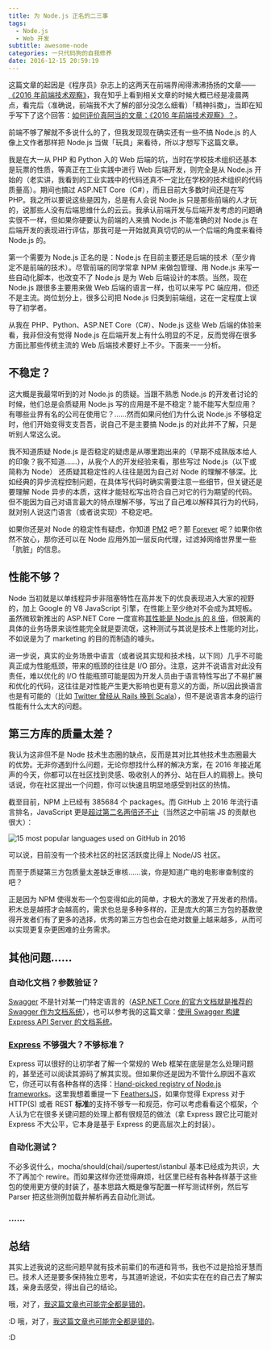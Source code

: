 ```yaml
---
title: 为 Node.js 正名的二三事
tags:
  - Node.js
  - Web 开发
subtitle: awesome-node
categories: 一只代码狗的自我修养
date: 2016-12-15 20:59:19
---
```


这篇文章的起因是《程序员》杂志上的这两天在前端界闹得沸沸扬扬的文章——[《2016 年前端技术观察》](http://geek.csdn.net/news/detail/128912)，我在知乎上看到相关文章的时候大概已经是凌晨两点，看完后（准确说，前端我不大了解的部分没怎么细看）「精神抖擞」，当即在知乎写下了这个回答：[如何评价真阿当的文章：《2016 年前端技术观察》？](https://www.zhihu.com/question/53625757/answer/135902282)。

前端不够了解就不多说什么的了，但我发现现在确实还有一些不搞 Node.js 的人像上文作者那样把 Node.js 当做「玩具」来看待，所以才想写下这篇文章。

<!-- more -->

我是在大一从 PHP 和 Python 入的 Web 后端的坑，当时在学校技术组织还基本是玩票的性质，等真正在工业实践中进行 Web 后端开发，则完全是从 Node.js 开始的（老实讲，我看到的工业实践中的代码还真不一定比在学校的技术组织的代码质量高）。期间也搞过 ASP.NET Core（C#），而且目前大多数时间还是在写 PHP。我之所以要说这些是因为，总是有人会说 Node.js 只是那些前端的人才玩的，说那些人没有后端思维什么的云云。我承认前端开发与后端开发考虑的问题确实很不一样，但如果你硬要认为前端的人来搞 Node.js 不能准确的对 Node.js 在后端开发的表现进行评估，那我可是一开始就真真切切的从一个后端的角度来看待 Node.js 的。

第一个需要为 Node.js 正名的是：Node.js 在目前主要还是后端的技术（至少肯定不是前端的技术）。尽管前端的同学常拿 NPM 来做包管理、用 Node.js 来写一些自动化脚本，也改变不了 Node.js 是为 Web 后端设计的本质。当然，现在 Node.js 跟很多主要用来做 Web 后端的语言一样，也可以来写 PC 端应用，但还不是主流。岗位划分上，很多公司把 Node.js 归类到前端组，这在一定程度上误导了初学者。 

从我在 PHP、Python、ASP.NET Core（C#）、Node.js 这些 Web 后端的体验来看，我非但没有觉得 Node.js 在后端开发上有什么明显的不足，反而觉得在很多方面比那些传统主流的 Web 后端技术要好上不少。下面来一一分析。

## 不稳定？

这大概是我最常听到的对 Node.js 的质疑。当跟不熟悉 Node.js 的开发者讨论的时候，他们总是会质疑用 Node.js 写的应用是不是不稳定？能不能写大型应用？有哪些业界有名的公司在使用它？……然而如果问他们为什么说 Node.js 不够稳定时，他们开始变得支支吾吾，说自己不是主要搞 Node.js 的对此并不了解，只是听别人常这么说。

我不知道质疑 Node.js 是否稳定的疑虑是从哪里跑出来的（早期不成熟版本给人的印象？我不知道……），从我个人的开发经验来看，那些写过 Node.js（以下或简称为 Node） 还质疑其稳定性的人往往是因为自己对 Node 的理解不够深。比如经典的异步流程控制问题，在具体写代码时确实需要注意一些细节，但关键还是要理解 Node 异步的本质，这样才能轻松写出符合自己对它的行为期望的代码。但不能因为自己对语言最大的特点理解不够，写出了自己难以解释其行为的代码，就对别人说这门语言（或者说实现）不稳定吧。

如果你还是对 Node 的稳定性有疑虑，你知道 [PM2](https://github.com/Unitech/pm2) 吧？那 [Forever](https://github.com/foreverjs/forever) 呢？如果你依然不放心，那你还可以在 Node 应用外加一层反向代理，过滤掉网络世界里一些「肮脏」的信息。

## 性能不够？

Node 当初就是以单线程异步非阻塞特性在高并发下的优良表现进入大家的视野的，加上 Google 的 V8 JavaScript 引擎，在性能上至少绝对不会成为其短板。虽然微软新推出的 ASP.NET Core 一度宣称[其性能是 Node.js 的 8 倍](https://blogs.msdn.microsoft.com/dotnet/2016/06/27/announcing-net-core-1-0/#user-content-net-core-usage)，但脱离的具体的业务场景来谈性能完全就是耍流氓，这种测试与其说是技术上性能的对比，不如说是为了 marketing 的目的而制造的噱头。

进一步说，真实的业务场景中语言（或者说其实现和技术栈，以下同）几乎不可能真正成为性能瓶颈，带来的瓶颈的往往是 I/O 部分。注意，这并不说语言对此没有责任，难以优化的 I/O 性能瓶颈可能是因为开发人员由于语言特性写出了不易扩展和优化的代码，这往往是对性能产生更大影响也更有意义的方面，所以因此换语言也是有可能的（比如 [Twitter 曾经从 Rails 换到 Scala](https://www.quora.com/Why-did-Twitter-switch-to-a-Java-based-front-end-after-successfully-using-Ruby-on-Rails-with-200-million-users)），但不是说语言本身的运行性能有什么太大的问题。

## 第三方库的质量太差？

我认为这非但不是 Node 技术生态圈的缺点，反而是其对比其他技术生态圈最大的优势。无非你遇到什么问题，无论你想找什么样的解决方案，在 2016 年接近尾声的今天，你都可以在社区找到灵感、吸收别人的养分、站在巨人的肩膀上。换句话说，你在社区提出一个问题，你可以快速且明显地感受到社区的热情。

截至目前，NPM 上已经有 385684 个 packages。而 GitHub 上 2016 年流行语言排名，JavaScript 更是[超过第二名两倍还不止](https://octoverse.github.com/)（当然这之中前端 JS 的贡献也很大）：

![15 most popular languages used on GitHub in 2016](https://i.loli.net/2018/08/06/5b6730412457a.png)

可以说，目前没有一个技术社区的社区活跃度比得上 Node/JS 社区。

而至于质疑第三方包质量太差缺乏审核……诶，你是知道广电的电影审查制度的吧？

正是因为 NPM 使得发布一个包变得如此的简单，才极大的激发了开发者的热情。积木总是越搭才会越高的，需求也总是多种多样的，正是庞大的第三方包的基数使得开发者们有了更多的选择，优秀的第三方包也会在绝对数量上越来越多，从而可以实现更复杂更困难的业务需求。

## 其他问题……

### 自动化文档？参数验证？

[Swagger](http://swagger.io/) 不是针对某一门特定语言的（[ASP.NET Core 的官方文档就是推荐的 Swagger 作为文档系统](https://docs.microsoft.com/en-us/aspnet/core/tutorials/web-api-help-pages-using-swagger)），也可以参考我的这篇文章：[使用 Swagger 构建 Express API Server 的文档系统](http://maples7.com/2016/09/06/build-doc-system-of-express-api-server-with-swagger/)。

### [Express](http://expressjs.com/) 不够强大？不够标准？

Express 可以很好的让初学者了解一个常规的 Web 框架在底层是怎么处理问题的，甚至还可以阅读其源码了解其实现。但如果你还是因为不管什么原因不喜欢它，你还可以有各种各样的选择：[Hand-picked registry of Node.js frameworks](http://nodeframework.com/)。这里我想着重提一下 [FeathersJS](http://feathersjs.com/)，如果你觉得 Express 对于 HTTP(S) 或者 REST **标准**的支持不够专一和规范，你可以考虑看看这个框架，个人认为它在很多关键问题的处理上都有很规范的做法（拿 Express 跟它比可能对 Express 不大公平，它本身是基于 Express 的更高层次上的封装）。

### 自动化测试？

不必多说什么，mocha/should(chai)/supertest/istanbul 基本已经成为共识，大不了再加个 rewire。而如果这样你还觉得麻烦，社区里已经有各种各样基于这些包的使用更方便的封装了，基本思路大概是像写配置一样写测试样例，然后写 Parser 把这些测例加载并解析再去自动化测试。

### ……

## 总结

其实上述我说的这些问题早就有技术前辈们的布道和背书，我也不过是拾拾牙慧而已。技术人还是要多保持独立思考，与其道听途说，不如实实在在的自己去了解实践，亲身去感受，得出自己的结论。

哦，对了，[我这篇文章也可能完全都是错的](https://www.zhihu.com/question/53625757/answer/135981220)。

:D
哦，对了，[我这篇文章也可能完全都是错的](https://www.zhihu.com/question/53625757/answer/135981220)。

:D

